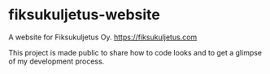 # fiksukuljetus-website
A website for Fiksukuljetus Oy. https://fiksukuljetus.com

This project is made public to share how to code looks and to get a glimpse of my development process.
